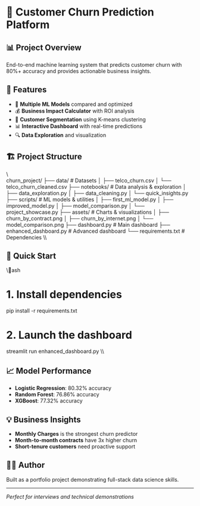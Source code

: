 ﻿# 🚀 Customer Churn Prediction Platform

## 📊 Project Overview
End-to-end machine learning system that predicts customer churn with 80%+ accuracy and provides actionable business insights.

## 🎯 Features
- 🤖 **Multiple ML Models** compared and optimized
- 💰 **Business Impact Calculator** with ROI analysis
- 👥 **Customer Segmentation** using K-means clustering
- 📊 **Interactive Dashboard** with real-time predictions
- 🔍 **Data Exploration** and visualization

## 🏗️ Project Structure
\\\
churn_project/
├── data/                    # Datasets
│   ├── telco_churn.csv
│   └── telco_churn_cleaned.csv
├── notebooks/               # Data analysis & exploration
│   ├── data_exploration.py
│   ├── data_cleaning.py
│   └── quick_insights.py
├── scripts/                 # ML models & utilities
│   ├── first_ml_model.py
│   ├── improved_model.py
│   ├── model_comparison.py
│   └── project_showcase.py
├── assets/                  # Charts & visualizations
│   ├── churn_by_contract.png
│   ├── churn_by_internet.png
│   └── model_comparison.png
├── dashboard.py             # Main dashboard
├── enhanced_dashboard.py    # Advanced dashboard
└── requirements.txt         # Dependencies
\\\

## 🚀 Quick Start
\\\ash
# 1. Install dependencies
pip install -r requirements.txt

# 2. Launch the dashboard
streamlit run enhanced_dashboard.py
\\\

## 📈 Model Performance
- **Logistic Regression**: 80.32% accuracy
- **Random Forest**: 76.86% accuracy  
- **XGBoost**: 77.32% accuracy

## 💡 Business Insights
- **Monthly Charges** is the strongest churn predictor
- **Month-to-month contracts** have 3x higher churn
- **Short-tenure customers** need proactive support

## 👨‍💻 Author
Built as a portfolio project demonstrating full-stack data science skills.

---
*Perfect for interviews and technical demonstrations*

